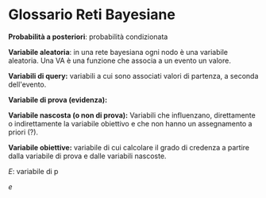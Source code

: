 # Glossario Reti Bayesiane

**Probabilità a posteriori**: probabilità condizionata

**Variabile aleatoria**: in una rete bayesiana ogni nodo è una variabile
aleatoria. Una VA è una funzione che associa a un evento un valore.

**Variabili di query:** variabili a cui sono associati valori di partenza, a
seconda dell'evento.

**Variabile di prova (evidenza):**

**Variabile nascosta (o non di prova):** Variabili che influenzano,
direttamente o indirettamente la variabile obiettivo e che non hanno un
assegnamento a priori (?).

**Variabile obiettive:** variabile di cui calcolare il grado di credenza a
partire dalla variabile di prova e dalle variabili nascoste.

$E$: variabile di p

$e$
